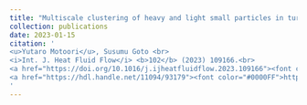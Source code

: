 ```yaml
---
title: "Multiscale clustering of heavy and light small particles in turbulent channel flow at high Reynolds numbers"
collection: publications
date: 2023-01-15
citation: '
<u>Yutaro Motoori</u>, Susumu Goto <br> 
<i>Int. J. Heat Fluid Flow</i> <b>102</b> (2023) 109166.<br>
<a href="https://doi.org/10.1016/j.ijheatfluidflow.2023.109166"><font color="#0000FF">https://doi.org/10.1016/j.ijheatfluidflow.2023.109166</font></a><br>
<a href="https://hdl.handle.net/11094/93179"><font color="#0000FF">https://hdl.handle.net/11094/93179</font></a> (Open Access)
'
---
```

